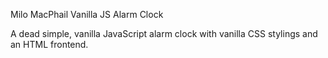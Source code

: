 Milo MacPhail
Vanilla JS Alarm Clock

A dead simple, vanilla JavaScript alarm clock with vanilla CSS stylings and an HTML frontend.
